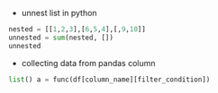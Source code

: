 * unnest list in python
```python
nested = [[1,2,3],[6,5,4],[,9,10]]
unnested = sum(nested, [])
unnested
```

* collecting data from pandas column
```python
list() a = func(df[column_name][filter_condition])
```
